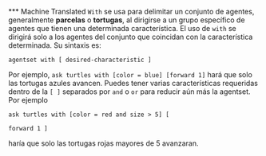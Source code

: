 ﻿*** Machine Translated
`With` se usa para delimitar un conjunto de agentes, generalmente **parcelas** o **tortugas**, al dirigirse a un grupo específico de agentes que tienen una determinada característica. El uso de `with` se dirigirá solo a los agentes del conjunto que coincidan con la característica determinada. Su sintaxis es:

```agentset with [ desired-characteristic ] ```

 Por ejemplo, `ask turtles with [color = blue] [forward 1]` hará que solo las tortugas azules avancen. Puedes tener varias características requeridas dentro de la `[ ]` separados por `and` o `or` para reducir aún más la agentset. Por ejemplo

```ask turtles with [color = red and size > 5] [ ```

```forward 1 ] ```

haría que solo las tortugas rojas mayores de 5 avanzaran.